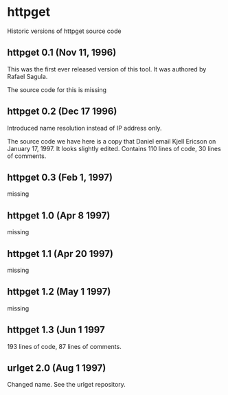 # httpget

Historic versions of httpget source code

## httpget 0.1 (Nov 11, 1996)

This was the first ever released version of this tool.
It was authored by Rafael Sagula.

The source code for this is missing

## httpget 0.2 (Dec 17 1996)

Introduced name resolution instead of IP address only.

The source code we have here is a copy that Daniel email Kjell Ericson on January 17, 1997.
It looks slightly edited. Contains 110 lines of code, 30 lines of comments.

## httpget 0.3 (Feb 1, 1997)

missing

## httpget 1.0 (Apr 8 1997)

missing

## httpget 1.1 (Apr 20 1997)

missing

## httpget 1.2 (May 1 1997)

missing

## httpget 1.3 (Jun 1 1997

193 lines of code, 87 lines of comments.

## urlget 2.0 (Aug 1 1997)

Changed name. See the urlget repository.
